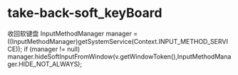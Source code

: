 # take-back-soft_keyBoard
收回软键盘
                        InputMethodManager manager = ((InputMethodManager)getSystemService(Context.INPUT_METHOD_SERVICE));
                        if (manager != null)
                            manager.hideSoftInputFromWindow(v.getWindowToken(),InputMethodManager.HIDE_NOT_ALWAYS);
